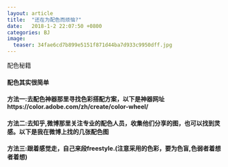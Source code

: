 ```yaml
---
layout: article
title:  "还在为配色而烦恼?"
date:   2018-1-2 22:07:50 +0800
categories: BJ
image:
  teaser: 34fae6cd7b899e5151f871d44ba7d933c9950dff.jpg
---
```


配色秘籍

#### 配色其实很简单
#### 方法一:去配色神器那里寻找色彩搭配方案，以下是神器网址https://color.adobe.com/zh/create/color-wheel/
#### 方法二:去知乎,微博那里关注专业的配色人员，收集他们分享的图，也可以找到灵感。以下是我在微博上找的几张配色图
#### 方法三:跟着感觉走，自己来段freestyle.(注意采用的色彩，要为色盲,色弱者着想者着想)
[配色神器]: https://color.adobe.com/zh/create/color-wheel/
[微博官网]: https://weibo.com/
